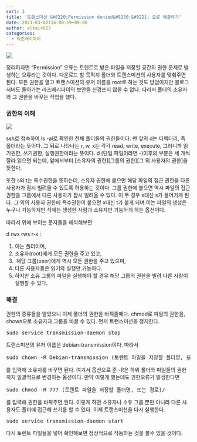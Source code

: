 ```yaml
---
sort: 3
title: '트랜스미션 &#8220;Permission denied&#8230;&#8221; 오류 해결하기'
date: 2021-03-02T16:00:59+09:00
author: altair823
categories:
  - 라즈베리파이
---
```

<img src="https://user-images.githubusercontent.com/46125008/123520657-9d066500-d6ec-11eb-8a72-3f0d2c95f995.png">

정리하자면 &#8220;Permission&#8221; 오류는 토렌트로 받은 파일을 저장할 공간의 권한 문제로 발생하는 오류라는 것이다. 다운로드 할 목적지 폴더와 트랜스미션의 사용자를 맞춰주면 된다. 모든 권한을 열고 트랜스미션의 유저 이름을 root로 하는 것도 방법이지만 블로그 서버도 돌아가는 라즈베리파이의 보안을 신경쓰지 않을 수 없다. 따라서 폴더의 소유자와 그 권한을 바꾸는 작업을 했다.

### 권한의 이해

<img src="https://user-images.githubusercontent.com/46125008/123520656-9d066500-d6ec-11eb-8274-c0106543e204.png"> 

ssh로 접속하여 ls -al로 확인한 전체 폴더들의 권한들이다. 맨 앞의 d는 디렉터리, 즉 폴더라는 뜻이다. 그 뒤로 나타나는 r, w, x는 각각 read, write, execute, 그러니까 읽기권한, 쓰기권한, 실행권한이라는 뜻이다. d (단일 파일이라면 -)이후의 부분은 세 개씩 잘라 읽으면 되는데, 앞에서부터 \[소유자의 권한\]\[그룹의 권한\][그 외 사용자의 권한]을 뜻한다.

또한 s와 t는 특수권한을 뜻하는데, 소유자 권한에 붙으면 해당 파일의 접근 권한을 다른 사용자가 잠시 빌려올 수 있도록 허용하는 것이다. 그룹 권한에 붙으면 역시 파일의 접근 권한을 그룹에서 다른 사용자가 잠시 빌려올 수 있다. 이 두 경우 x대신 s가 들어가게 된다. 그 외의 사용자 권한에 특수권한이 붙으면 x대신 t가 붙게 되며 이는 파일의 생성은 누구나 가능하지만 삭제는 생성한 사람과 소유자만 가능하게 하는 옵션이다.

따라서 위에 보이는 문자들을 해석해보면

d rwx rws r-x :

  1. 이는 폴더이며,
  2. 소유자(root)에게 모든 권한을 주고 있고,
  3.  해당 그룹(user)에게 역시 모든 권한을 주고 있으며,
  4. 다른 사용자들은 읽기와 실행만 가능하다.
  5. 하지만 소유 그룹의 파일을 실행해야 할 경우 해당 그룹의 권한을 빌려 다른 사람이 실행할 수 있다.

### 해결

권한의 종류들을 알았으니 이제 폴더의 권한을 바꿔줄때다. chmod로 파일의 권한을, chown으로 소유자과 그룹을 바꿀 수 있다. 먼저 트랜스미션을 정지한다.

<pre class="EnlighterJSRAW" data-enlighter-language="generic" data-enlighter-theme="godzilla" data-enlighter-linenumbers="false">sudo service transmission-daemon stop</pre>

트랜스미션의 유저 이름은 debian-transmission이다. 따라서

<pre class="EnlighterJSRAW" data-enlighter-language="generic" data-enlighter-theme="godzilla" data-enlighter-linenumbers="false">sudo chown -R Debian-transmission (토렌트 파일을 저장할 폴더명, 또는 경로)/</pre>

를 입력해 소유자를 바꾸면 된다. 여기서 옵션으로 준 -R은 하위 폴더와 파일들의 권한까지 일괄적으로 변경하는 옵션이다. 만약 이렇게 했는데도 권한오류가 발생한다면

<pre class="EnlighterJSRAW" data-enlighter-language="generic" data-enlighter-theme="godzilla" data-enlighter-linenumbers="false">sudo chmod -R 777 (토렌트 파일을 저장할 폴더명, 또는 경로)/</pre>

를 입력해 권한을 바꿔주면 된다. 이렇게 하면 소유자나 소유 그룹 뿐만 아니라 다른 사용자도 폴더에 접근해 쓰기를 할 수 있다. 이제 트랜스미션을 다시 실행한다.

<pre class="EnlighterJSRAW" data-enlighter-language="generic" data-enlighter-theme="godzilla" data-enlighter-linenumbers="false">sudo service transmission-daemon start</pre>

다시 토렌트 파일들을 넣어 확인해보면 정상적으로 작동하는 것을 볼수 있을 것이다.

<script src="https://utteranc.es/client.js"
        repo="altair823/blog_comments"
        issue-term="pathname"
        theme="github-light"
        crossorigin="anonymous"
        async>
</script>